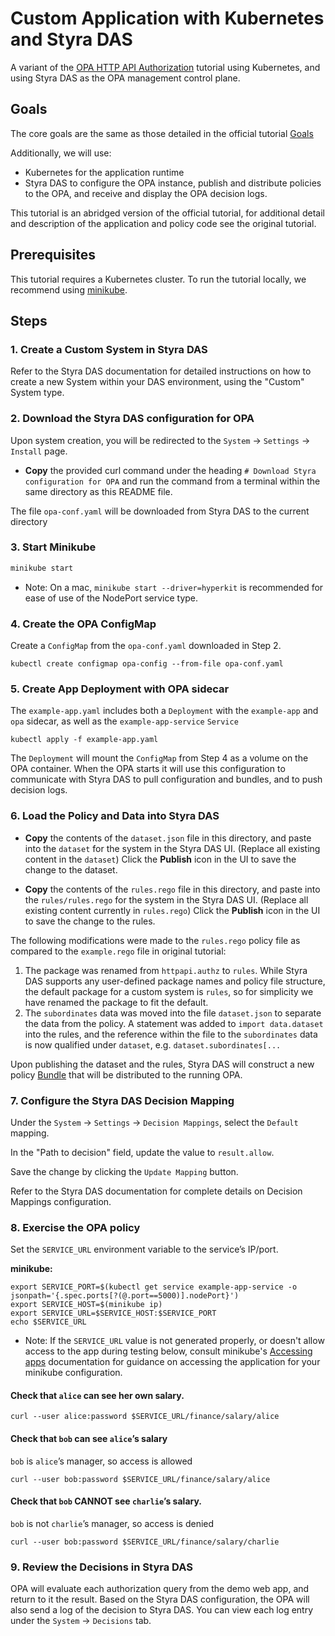# Custom Application with Kubernetes and Styra DAS

A variant of the [OPA HTTP API Authorization](https://www.openpolicyagent.org/docs/latest/http-api-authorization/) tutorial using Kubernetes, and using Styra DAS as the OPA management control plane.

## Goals

The core goals are the same as those detailed in the official tutorial [Goals](https://www.openpolicyagent.org/docs/latest/http-api-authorization/#goals)

Additionally, we will use:
* Kubernetes for the application runtime
* Styra DAS to configure the OPA instance, publish and distribute policies to the OPA, and receive and display the OPA decision logs.

This tutorial is an abridged version of the official tutorial, for additional detail and description of the application and policy code see the original tutorial.

## Prerequisites

This tutorial requires a Kubernetes cluster.  To run the tutorial locally, we recommend using [minikube](https://minikube.sigs.k8s.io/docs/start/).

## Steps

### 1. Create a Custom System in Styra DAS

Refer to the Styra DAS documentation for detailed instructions on how to create a new System within your DAS environment, using the "Custom" System type.

### 2. Download the Styra DAS configuration for OPA

Upon system creation, you will be redirected to the `System` -> `Settings` -> `Install` page.

* **Copy** the provided curl command under the heading `# Download Styra configuration for OPA` and run the command from a terminal within the same directory as this README file.

The file `opa-conf.yaml` will be downloaded from Styra DAS to the current directory

### 3. Start Minikube

```bash
minikube start
```
*  Note: On a mac, `minikube start --driver=hyperkit` is recommended for ease of use of the NodePort service type.

### 4. Create the OPA ConfigMap

Create a `ConfigMap` from the `opa-conf.yaml` downloaded in Step 2.

```
kubectl create configmap opa-config --from-file opa-conf.yaml
```

### 5. Create App Deployment with OPA sidecar

The `example-app.yaml` includes both a `Deployment` with the `example-app` and `opa` sidecar, as well as the `example-app-service` `Service`

```
kubectl apply -f example-app.yaml
```

The `Deployment` will mount the `ConfigMap` from Step 4 as a volume on the OPA container.  When the OPA starts it will use this configuration to communicate with Styra DAS to pull configuration and bundles, and to push decision logs.

### 6. Load the Policy and Data into Styra DAS

* **Copy** the contents of the `dataset.json` file in this directory, and paste into the `dataset` for the system in the Styra DAS UI. (Replace all existing content in the `dataset`) Click the **Publish** icon in the UI to save the change to the dataset.

* **Copy** the contents of the `rules.rego` file in this directory, and paste into the `rules/rules.rego` for the system in the Styra DAS UI.  (Replace all existing content currently in `rules.rego`) Click the **Publish** icon in the UI to save the change to the rules.

The following modifications were made to the `rules.rego` policy file as compared to the `example.rego` file in original tutorial:
1. The package was renamed from `httpapi.authz` to `rules`.  While Styra DAS supports any user-defined package names and policy file structure, the default package for a custom system is `rules`, so for simplicity we have renamed the package to fit the default.
2. The `subordinates` data was moved into the file `dataset.json` to separate the data from the policy.  A statement was added to `import data.dataset` into the rules, and the reference within the file to the `subordinates` data is now qualified under `dataset`, e.g. `dataset.subordinates[...` 

Upon publishing the dataset and the rules, Styra DAS will construct a new policy [Bundle](https://www.openpolicyagent.org/docs/latest/management/#bundles) that will be distributed to the running OPA.

### 7. Configure the Styra DAS Decision Mapping

Under the `System` -> `Settings` -> `Decision Mappings`, select the `Default` mapping.

In the "Path to decision" field, update the value to `result.allow`.

Save the change by clicking the `Update Mapping` button.

Refer to the Styra DAS documentation for complete details on Decision Mappings configuration.

### 8. Exercise the OPA policy

Set the `SERVICE_URL` environment variable to the service’s IP/port.

**minikube:**
```
export SERVICE_PORT=$(kubectl get service example-app-service -o jsonpath='{.spec.ports[?(@.port==5000)].nodePort}')
export SERVICE_HOST=$(minikube ip)
export SERVICE_URL=$SERVICE_HOST:$SERVICE_PORT
echo $SERVICE_URL
```

* Note: If the `SERVICE_URL` value is not generated properly, or doesn't allow access to the app during testing below, consult minikube's [Accessing apps](https://minikube.sigs.k8s.io/docs/handbook/accessing/) documentation for guidance on accessing the application for your minikube configuration.

#### Check that `alice` can see her own salary.

```
curl --user alice:password $SERVICE_URL/finance/salary/alice
```

#### Check that `bob` can see `alice`’s salary
`bob` is `alice`’s manager, so access is allowed

```
curl --user bob:password $SERVICE_URL/finance/salary/alice
```

#### Check that `bob` CANNOT see `charlie`’s salary.
`bob` is not `charlie`’s manager, so access is denied

```
curl --user bob:password $SERVICE_URL/finance/salary/charlie
```

### 9. Review the Decisions in Styra DAS

OPA will evaluate each authorization query from the demo web app, and return to it the result. Based on the Styra DAS configuration, the OPA will also send a log of the decision to Styra DAS. You can view each log entry under the `System` -> `Decisions` tab.
